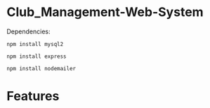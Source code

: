 # Club_Management-Web-System

Dependencies: 
```
npm install mysql2
```
```
npm install express
```
```
npm install nodemailer
```
# Features

